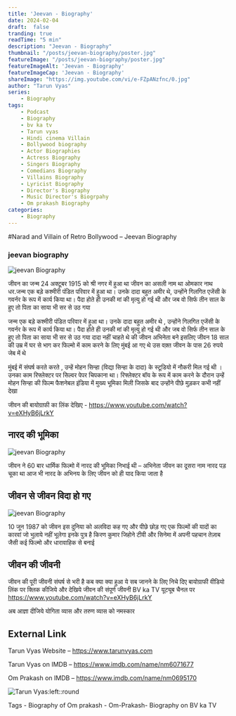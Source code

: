 ```yaml
---
title: 'Jeevan - Biography'
date: 2024-02-04
draft:  false   
tranding: true  
readTime: "5 min"
description: "Jeevan - Biography"
thumbnail: "/posts/jeevan-biography/poster.jpg"
featureImage: "/posts/jeevan-biography/poster.jpg"
featureImageAlt: 'Jeevan - Biography' 
featureImageCap: 'Jeevan - Biography'
shareImage: "https://img.youtube.com/vi/e-FZpANzfnc/0.jpg"
author: "Tarun Vyas"
series:
    - Biography
tags:
    - Podcast
    - Biography
    - bv ka tv
    - Tarun vyas
    - Hindi cinema Villain 
    - Bollywood biography
    - Actor Biographies
    - Actress Biography 
    - Singers Biography
    - Comedians Biography
    - Villains Biography
    - Lyricist Biography
    - Director's Biography
    - Music Director's Biogrpahy
    - Om prakash Biography
categories:
    - Biography
---
```

#Narad and Villain of Retro Bollywood – Jeevan Biography

### jeevan biography

![jeevan Biography](/posts/jeevan-biography/poster2.jpg)

जीवन का जन्म 24 अक्टूबर 1915 को श्री नगर में हुआ था
जीवन का असली नाम था ओमकार नाथ धर.जन्म एक बड़े कश्मीरी पंडित परिवार में हुआ
था। उनके दादा बहुत अमीर थे, उन्होंने गिलगित एजेंसी के गवर्नर के रूप में कार्य किया
था। पैदा होते ही उनकी मां की मृत्यु हो गई थी और जब वो सिर्फ तीन साल के हुए तो पिता
का साया भी सर से उठ गया 

जन्म एक बड़े कश्मीरी पंडित परिवार में हुआ था। उनके दादा बहुत अमीर थे , उन्होंने गिलगित एजेंसी के गवर्नर के रूप में कार्य किया था।
पैदा होते ही उनकी मां की मृत्यु हो गई थी और जब वो सिर्फ तीन साल के हुए तो पिता का साया भी सर से उठ गया
दादा नहीं चाहते थे की जीवन अभिनेता बने इसलिए जीवन 18 साल की उम्र में घर से भाग कर फिल्मो में काम करने के लिए मुंबई आ गए थे
उस वक़्त जीवन के पास 26 रुपये जेब में थे

मुंबई में संघर्ष करते करते , उन्हें मोहन सिन्हा (विद्या सिन्हा के दादा) के स्टूडियो में नौकरी मिल गई थी । उनका काम रिफ्लेक्टर पर सिल्वर पेपर चिपकाना था। रिफ्लेक्टर बॉय के रूप में काम करने के दौरान उन्हें मोहन सिन्हा की फिल्म फैशनेबल इंडिया में मुख्य भूमिका मिली जिसके बाद उन्होंने पीछे मुड़कर कभी नहीं देखा

जीवन की बायोग्राफी का लिंक देखिए - https://www.youtube.com/watch?v=eXHyB6jLrkY

## नारद की भूमिका 

![jeevan Biography](/posts/jeevan-biography/poster1.jpg)

जीवन ने 60 बार धार्मिक फिल्मो में नारद की भूमिका निभाई थी – अभिनेता जीवन का दूसरा नाम नारद पड़ चूका था
आज भी नारद के अभिनय के लिए जीवन को ही याद किया जाता है 

## जीवन से जीवन विदा हो गए 

![jeevan Biography](/posts/jeevan-biography/poster3.jpg)

10 जून 1987 को जीवन इस दुनिया को अलविदा कह गए और पीछे छोड़ गए एक फिल्मों की यादों का कारवां जो भुलाये नहीं भूलेगा 
इनके पुत्र है किरण कुमार जिहोने टीवी और सिनेमा में अपनी पहचान तेज़ाब जैसी कई फिल्मो और धारावाहिक से बनाई

## जीवन की जीवनी 

जीवन की पूरी जीवनी संघर्ष से भरी है कब क्या क्या हुआ ये सब जानने के लिए निचे दिए बायोग्राफी वीडियो लिंक पर क्लिक कीजिये और देखिये जीवन की संपूर्ण जीवनी BV ka TV यूट्यूब चैनल पर 
https://www.youtube.com/watch?v=eXHyB6jLrkY

अब  आज्ञा  दीजिये  योगिता  व्यास  और  तरुण  व्यास  को  नमस्कार

## External Link
Tarun Vyas Website – https://www.tarunvyas.com

Tarun Vyas on IMDB – https://www.imdb.com/name/nm6071677

Om Prakash on IMDB – https://www.imdb.com/name/nm0695170

![Tarun Vyas:left::round](/images/profile.png)

Tags -  Biography of Om prakash - Om-Prakash- Biography on BV ka TV 





